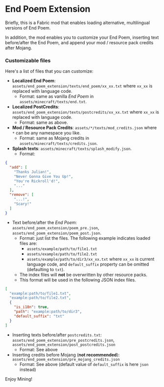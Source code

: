 # End Poem Extension

Briefly, this is a Fabric mod that enables loading alternative, multilingual
versions of End Poem.

In addition, the mod enables you to customize your End Poem, inserting text
before/after the End Poem, and append your mod / resource pack credits after
Mojang.

### Customizable files

Here's a list of files that you can customize:  
+ **Localized End Poem**: `assets/end_poem_extension/texts/end_poem/xx_xx.txt` where
`xx_xx` is replaced with language code.
  + Format: same as vanilla _End Poem_ in `assets/minecraft/texts/end.txt`.
+ **Localized PostCredits**: `assets/end_poem_extension/texts/postcredits/xx_xx.txt` where
`xx_xx` is replaced with language code.
  + Format: same as above.
+ **Mod / Resource Pack Credits**: `assets/*/texts/mod_credits.json` where `*`
can be any namespace you like.
  + Format: same as Mojang credits in `assets/minecraft/texts/credits.json`.
+ **Splash texts**: `assets/minecraft/texts/splash_modify.json`.
  + Format: 
```json
{
  "add": [
    "Thanks Julian!",
    "Never Gonna Give You Up!",
    "You're Rickroll'd!",
    "..."
  ],
  "remove": [
    "...!",
    "Scary!"
  ]
}
```
+ Text before/after the *End Poem*: `assets/end_poem_extension/poem_pre.json`,
`assets/end_poem_extension/poem_post.json`.
  + Format: just list the files. The following example indicates loaded files are:
    + `assets/example/path/to/file1.txt`
    + `assets/example/path/to/file2.txt`
    + `assets/example/path/to/dir3/xx_xx.txt` where `xx_xx` is current language code,
    and `default_suffix` property can be omitted (defaulting to `txt`).
  + The index files will __not__ be overwritten by other resource packs.
  + This format will be used in the following JSON index files.
```json
[
  "example:path/to/file1.txt",
  "example:path/to/file2.txt",
  {
    "is_i18n": true,
    "path": "example:path/to/dir3",
    "default_suffix": "txt"
  }
]
```
+ Inserting texts before/after `postcredits.txt`: `assets/end_poem_extension/pre_postcredits.json`,
`assets/end_poem_extension/post_postcredits.json`
  + Format: See above
+ Inserting credits before Mojang (**not recommended**): `assets/end_poem_extension/pre_mojang_credits.json`
  + Format: See above (default value of `default_suffix` is here `json` instead)

Enjoy Mining!
